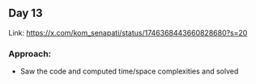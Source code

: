 ## Day 13

Link: https://x.com/kom_senapati/status/1746368443660828680?s=20

### Approach:

- Saw the code and computed time/space complexities and solved
